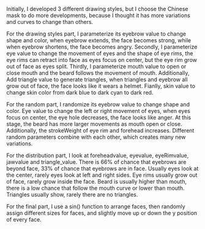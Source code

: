 Initially, I developed 3 different drawing styles, but I choose the Chinese mask to do more developments, because I thought it has more variations and curves to change than others.

For the drawing styles part, I parameterize its eyebrow value to change shape and color, when eyebrow extends, the face becomes strong, while when eyebrow shortens, the face becomes angry. Secondly, I parameterize eye value to change the movement of eyes and the shape of eye rims, the eye rims can retract into face as eyes focus on center, but the eye rim grow out of face as eyes split. Thirdly, I parameterize mouth value to open or close mouth and the beard follows the movement of mouth. Additionally, Add triangle value to generate triangles, when triangles and eyebrow all grow out of face, the face looks like it wears a helmet. Fianlly, skin value to change skin color from dark blue to dark cyan to dark red.

For the random part, I randomize its eyebrow value to change shape and color. Eye value to change the left or right movement of eyes, when eyes focus on center, the eye hole decreases, the face looks like anger. At this stage, the beard has more larger movements as mouth open or close. Additionally, the strokeWeight of eye rim and forehead increases. Different random parameters combine with each other, which creates many new variations.

For the distribution part, I look at foreheadvalue, eyevalue, eyeRimvalue, jawvalue and triangle_value. There is 66% of chance that eyebrows are beyond face, 33% of chance that eyebrows are in face. Usually eyes look at the center, rarely eyes look at left and right sides. Eye rims usually grow out of face, rarely grow inside the face. Beard is usually higher than mouth, there is a low chance that follow the mouth curve or lower than mouth. Triangles usually show, rarely there are no triangles.

For the final part, I use a sin() function to arrange faces, then randomly assign different sizes for faces, and slightly move up or down the y position of every face.
